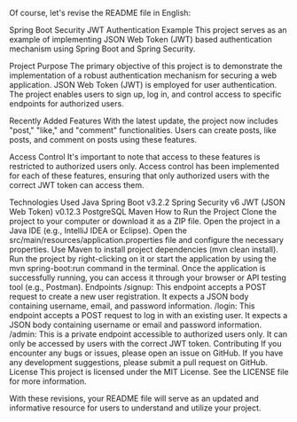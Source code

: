 
Of course, let's revise the README file in English:

Spring Boot Security JWT Authentication Example
This project serves as an example of implementing JSON Web Token (JWT) based authentication mechanism using Spring Boot and Spring Security.

Project Purpose
The primary objective of this project is to demonstrate the implementation of a robust authentication mechanism for securing a web application. JSON Web Token (JWT) is employed for user authentication. The project enables users to sign up, log in, and control access to specific endpoints for authorized users.

Recently Added Features
With the latest update, the project now includes "post," "like," and "comment" functionalities. Users can create posts, like posts, and comment on posts using these features.

Access Control
It's important to note that access to these features is restricted to authorized users only. Access control has been implemented for each of these features, ensuring that only authorized users with the correct JWT token can access them.

Technologies Used
Java
Spring Boot v3.2.2
Spring Security v6
JWT (JSON Web Token) v0.12.3
PostgreSQL
Maven
How to Run the Project
Clone the project to your computer or download it as a ZIP file.
Open the project in a Java IDE (e.g., IntelliJ IDEA or Eclipse).
Open the src/main/resources/application.properties file and configure the necessary properties.
Use Maven to install project dependencies (mvn clean install).
Run the project by right-clicking on it or start the application by using the mvn spring-boot:run command in the terminal.
Once the application is successfully running, you can access it through your browser or API testing tool (e.g., Postman).
Endpoints
/signup: This endpoint accepts a POST request to create a new user registration. It expects a JSON body containing username, email, and password information.
/login: This endpoint accepts a POST request to log in with an existing user. It expects a JSON body containing username or email and password information.
/admin: This is a private endpoint accessible to authorized users only. It can only be accessed by users with the correct JWT token.
Contributing
If you encounter any bugs or issues, please open an issue on GitHub.
If you have any development suggestions, please submit a pull request on GitHub.
License
This project is licensed under the MIT License. See the LICENSE file for more information.

With these revisions, your README file will serve as an updated and informative resource for users to understand and utilize your project.
